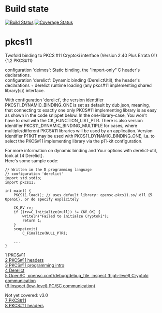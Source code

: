 # Build state

[![Build Status](https://travis-ci.org/carblue/pkcs11.svg?branch=master)](https://travis-ci.org/carblue/pkcs11)
[![Coverage Status](https://coveralls.io/repos/github/carblue/pkcs11/badge.svg?branch=master)](https://coveralls.io/github/carblue/pkcs11?branch=master)

pkcs11
======

Twofold binding to PKCS #11 Cryptoki interface (Version 2.40 Plus Errata 01)  {1,2 PKCS#11}

configuration 'deimos': Static binding, the "import-only" C header's declarations.<br>
configuration 'derelict': Dynamic binding (DerelictUtil), the header's declarations + derelict runtime loading (any pkcs#11 implementing shared library(s)) interface.

With configuration 'derelict', the version identifier PKCS11_DYNAMIC_BINDING_ONE is set as default by dub.json, meaning, that connecting to exactly one only PKCS#11 implementing library is as easy as shown in the code snippet below. In the one-library-case, You won't have to deal with the CK_FUNCTION_LIST_PTR. There is also version identifier PKCS11_DYNAMIC_BINDING_MULTIPLE for cases, where multiple/different PKCS#11 libraries will be used by an application.
Version identifier P11KIT may be used with PKCS11_DYNAMIC_BINDING_ONE, i.a. to select the PKCS#11 implementing library via the p11-kit configuration.

For more information on dynamic binding and Your options with derelict-util, look at  {4 Derelict}.<br>
Here's some sample code:


	// Written in the D programming language
	// configuration 'derelict'
	import std.stdio;
	import pkcs11;

	int main() {
		PKCS11.load(); // uses default library: opensc-pkcs11.so/.dll {5 OpenSC}, or do specify explicitely

		CK_RV rv;
		if ((rv=C_Initialize(null)) != CKR_OK) {
			writeln("Failed to initialze Cryptoki");
			return 1;
		}
		scope(exit)
			C_Finalize(NULL_PTR);

		...
	}


[1 PKCS#11](http://docs.oasis-open.org/pkcs11/pkcs11-base/v2.40/pkcs11-base-v2.40.html)<br>
[2 PKCS#11 headers](http://docs.oasis-open.org/pkcs11/pkcs11-base/v2.40/errata01/os/include/pkcs11-v2.40/)<br>
[3 PKCS#11 programming intro](https://www.nlnetlabs.nl/downloads/publications/hsm/hsm.pdf)<br>
[4 Derelict](http://derelictorg.github.io/overview/)<br>
[5 OpenSC, opensc.conf/debug/debug_file, inspect (high-level) Cryptoki communication](https://github.com/OpenSC/OpenSC/wiki/Using-OpenSC)<br>
[(6 Inspect (low-level) PC/SC communication)](http://ludovicrousseau.blogspot.de/2011/11/pcsc-api-spy-third-try.html)

Not yet covered: v3.0<br>
[7 PKCS#11](http://docs.oasis-open.org/pkcs11/pkcs11-base/v3.0/pkcs11-base-v3.0.html)<br>
[8 PKCS#11 headers](https://docs.oasis-open.org/pkcs11/pkcs11-base/v3.0/csprd01/include/pkcs11-v3.0/)<br>


